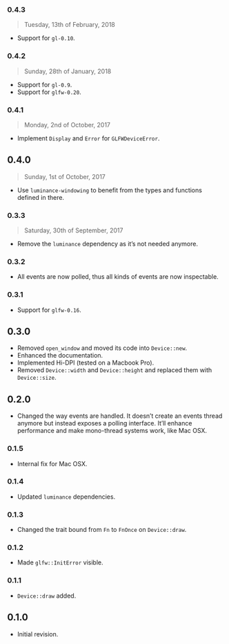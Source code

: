 ### 0.4.3

> Tuesday, 13th of February, 2018

- Support for `gl-0.10`.

### 0.4.2

> Sunday, 28th of January, 2018

- Support for `gl-0.9`.
- Support for `glfw-0.20`.

### 0.4.1

> Monday, 2nd of October, 2017

- Implement `Display` and `Error` for `GLFWDeviceError`.

## 0.4.0

> Sunday, 1st of October, 2017

- Use `luminance-windowing` to benefit from the types and functions defined in there.

### 0.3.3

> Saturday, 30th of September, 2017

- Remove the `luminance` dependency as it’s not needed anymore.

### 0.3.2

- All events are now polled, thus all kinds of events are now inspectable.

### 0.3.1

- Support for `glfw-0.16`.

## 0.3.0

- Removed `open_window` and moved its code into `Device::new`.
- Enhanced the documentation.
- Implemented Hi-DPI (tested on a Macbook Pro).
- Removed `Device::width` and `Device::height` and replaced them with `Device::size`.

## 0.2.0

- Changed the way events are handled. It doesn’t create an events thread anymore but instead exposes
  a polling interface. It’ll enhance performance and make mono-thread systems work, like Mac OSX.

### 0.1.5

- Internal fix for Mac OSX.

### 0.1.4

- Updated `luminance` dependencies.

### 0.1.3

- Changed the trait bound from `Fn` to `FnOnce` on `Device::draw`.

### 0.1.2

- Made `glfw::InitError` visible.

### 0.1.1

- `Device::draw` added.

## 0.1.0

- Initial revision.
